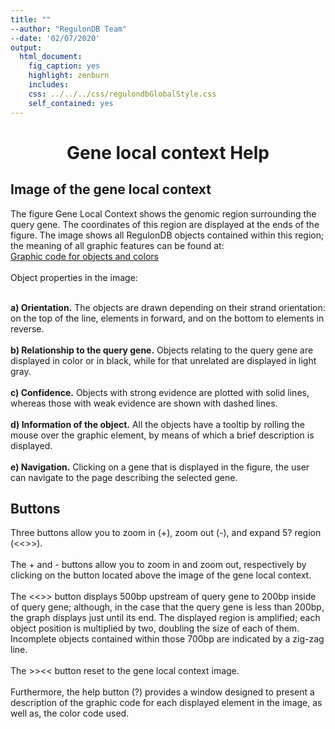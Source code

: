 ```yaml
---
title: ""
--author: "RegulonDB Team"
--date: '02/07/2020'
output:
  html_document:
    fig_caption: yes
    highlight: zenburn
    includes:
    css: ../../../css/regulondbGlobalStyle.css
    self_contained: yes
---
```


<center><h1>Gene local context Help</h1></center>
<h2>Image of the gene local context</h2>
The figure Gene Local Context shows the genomic region surrounding the query gene.
The coordinates of this region are displayed at the ends of the figure. The image shows all RegulonDB objects contained within this region; the meaning of all graphic features can be found at:<br>
<a href="./code-colores-for-objects-of-regulondb.html" target="_blank">Graphic code for objects and colors</a> 
<br> <br> Object properties in the image:<br><br>

<b>a)	Orientation.</b> The objects are drawn depending on their strand
                            orientation: on the top of the line, elements in forward, and on the
                            bottom to elements in reverse.
<br><br>
<b>b)	Relationship to the query gene.</b> Objects relating to the query gene are
                            displayed in color or in black, while for that unrelated are displayed in
                            light gray.
<br><br>
<b>c)	Confidence.</b> Objects with strong evidence are plotted with solid lines,
                            whereas those with weak evidence are shown with dashed lines.
<br><br>
<b>d)	Information of the object.</b> All the objects have a tooltip by rolling the
                            mouse over the graphic element, by means of which a brief description is
                            displayed.
<br><br>
<b>e)	Navigation.</b> Clicking on a gene that is displayed in the figure, the user 
                            can navigate to the page describing the selected gene. 
<br>
<h2>Buttons</h2>
Three buttons allow you to zoom in (+), zoom out (-), and expand 5? region (<<>>). 
<br><br>
            The + and - buttons allow you to zoom in and zoom out, respectively by clicking on the button located above the image of the gene 
            local context. 
            <br><br>
            The <<>> button displays 500bp upstream of query gene to 200bp inside of query gene; although, in the case that the 
            query gene is less than 200bp, the graph displays just until its end. The displayed region is amplified; each object position is multiplied 
            by two, doubling the size of each of them. Incomplete objects contained within those 700bp are indicated by a zig-zag line.
            <br><br>
            The >><< button reset to the gene local context image.
            <br><br>
            Furthermore, the help button (?) provides a window designed to present a description of the graphic code for each displayed element in the 
            image, as well as, the color code used.
